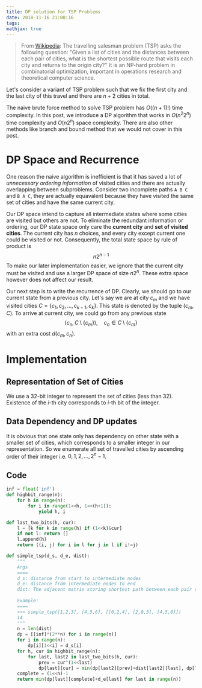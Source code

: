 ```yaml
---
title: DP solution for TSP Problems
date: 2018-11-16 21:00:16
tags:
mathjax: true
---
```


> From [Wikipedia](https://en.wikipedia.org/wiki/Travelling_salesman_problem): The travelling salesman problem (TSP) asks the following question: "Given a list of cities and the distances between each pair of cities, what is the shortest possible route that visits each city and returns to the origin city?" It is an NP-hard problem in combinatorial optimization, important in operations research and theoretical computer science. 

Let's consider a variant of TSP problem such that we fix the first city and the last city of this travel and there are $n+2$ cities in total.

The naive brute force method to solve TSP problem has $O((n+1)!)$ time complexity. In this post, we introduce a DP algorithm that works in $O(n^2 2^n)$ time complexity and $O(n 2^n)$ space complexity. There are also other methods like branch and bound method that we would not cover in this post.

# DP Space and Recurrence
One reason the naive algorithm is inefficient is that it has saved a lot of *unnecessary ordering information* of visited cities and there are actually overlapping between subproblems. Consider two incomplete paths `A B C` and `B A C`, they are actually equavalent because they have visited the same set of cities and have the same current city.

Our DP space intend to capture all intermediate states where some cities are visited but others are not. To eliminate the redundant information or ordering, our DP state space only care the __current city__ and __set of visited cities__. The current city has $n$ choices, and every city except current one could be visited or not. Consequently, the total state space by rule of product is
$$n 2^{n-1}$$
To make our later implementation easier, we ignore that the current city must be visited and use a larger DP space of size $n 2^n$. These extra space however does not affect our result.

Our next step is to write the recurrence of DP. Clearly, we should go to our current state from a previous city. Let's say we are at city $c_m$ and we have visited cities $C=\{c_1, c_2,\ldots, c_{k-1}, c_k\}$. This state is denoted by the tuple $(c_m, C)$. To arrive at current city, we could go from any previous state
$$(c_n, C\setminus\{c_m\}),\quad c_n\in C\setminus\{c_m\}$$
with an extra cost $d(c_m, c_n)$.


# Implementation
## Representation of Set of Cities
We use a 32-bit integer to represent the set of cities (less than 32). Existence of the $i$-th city corresponds to $i$-th bit of the integer. 

## Data Dependency and DP updates
It is obvious that one state only has dependency on other state with a smaller set of cities, which corresponds to a smaller integer in our representation. So we enumerate all set of travelled cities by ascending order of their integer i.e. $0, 1, 2, \ldots, 2^n-1$.

## Code
```py
inf = float('inf')
def highbit_range(n):
    for h in range(n):
        for i in range(1<<h, 1<<(h+1)):
            yield h, i

def last_two_bits(h, cur):
    l = [k for k in range(h) if (1<<k)&cur]
    if not l: return []
    l.append(h)
    return ((i, j) for i in l for j in l if i!=j)

def simple_tsp(d_s, d_e, dist):
    """
    Args
    ====
    d_s: distance from start to intermediate nodes
    d_e: distance from intermediate nodes to end
    dist: The adjacent matrix storing shortest path between each pair of intermediate nodes
    
    Example:
    ====
    >>> simple_tsp([1,2,3], [4,5,6], [[0,2,4], [2,0,5], [4,5,0]])
    14
    """
    n = len(dist)
    dp = [[inf]*(2**n) for i in range(n)]
    for i in range(n):
        dp[i][1<<i] = d_s[i]
    for h, cur in highbit_range(n):
        for last, last2 in last_two_bits(h, cur):
            prev = cur^(1<<last)
            dp[last][cur] = min(dp[last2][prev]+dist[last2][last], dp[last][cur])
    complete = (1<<n)-1
    return min(dp[last][complete]+d_e[last] for last in range(n))
```
